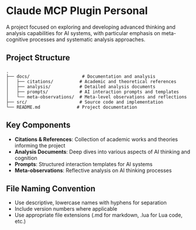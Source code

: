 # Claude MCP Plugin Personal

A project focused on exploring and developing advanced thinking and analysis capabilities for AI systems, with particular emphasis on meta-cognitive processes and systematic analysis approaches.

## Project Structure

```
.
├── docs/                    # Documentation and analysis
│   ├── citations/          # Academic and theoretical references
│   ├── analysis/           # Detailed analysis documents
│   ├── prompts/            # AI interaction prompts and templates
│   └── meta-observations/  # Meta-level observations and reflections
├── src/                    # Source code and implementation
└── README.md              # Project documentation
```

## Key Components

- **Citations & References**: Collection of academic works and theories informing the project
- **Analysis Documents**: Deep dives into various aspects of AI thinking and cognition
- **Prompts**: Structured interaction templates for AI systems
- **Meta-observations**: Reflective analysis on AI thinking processes

## File Naming Convention

- Use descriptive, lowercase names with hyphens for separation
- Include version numbers where applicable
- Use appropriate file extensions (.md for markdown, .lua for Lua code, etc.) 

